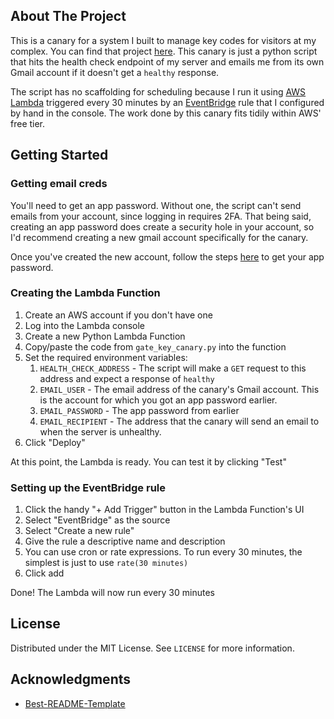
## About The Project

This is a canary for a system I built to manage key codes for visitors at my complex. You can find that project [here](https://github.com/BrydonLeonard/GateKey/). This canary is just a python script that hits the health check endpoint of my server and emails me from its own Gmail account if it doesn't get a `healthy` response. 

The script has no scaffolding for scheduling because I run it using [AWS Lambda](https://aws.amazon.com/lambda/) triggered every 30 minutes by an [EventBridge](https://aws.amazon.com/eventbridge/) rule that I configured by hand in the console. The work done by this canary fits tidily within AWS' free tier.

## Getting Started

### Getting email creds
You'll need to get an app password. Without one, the script can't send emails from your account, since logging in requires 2FA. That being said, creating an app password does create a security hole in your account, so I'd recommend creating a new gmail account specifically for the canary.

Once you've created the new account, follow the steps [here](https://support.google.com/accounts/answer/185833) to get your app password.

### Creating the Lambda Function

1. Create an AWS account if you don't have one
2. Log into the Lambda console
3. Create a new Python Lambda Function
4. Copy/paste the code from `gate_key_canary.py` into the function
5. Set the required environment variables:
   1. `HEALTH_CHECK_ADDRESS` - The script will make a `GET` request to this address and expect a response of `healthy`
   2. `EMAIL_USER` - The email address of the canary's Gmail account. This is the account for which you got an app password earlier.
   3. `EMAIL_PASSWORD` - The app password from earlier
   4. `EMAIL_RECIPIENT` - The address that the canary will send an email to when the server is unhealthy.
6. Click "Deploy"

At this point, the Lambda is ready. You can test it by clicking "Test"

### Setting up the EventBridge rule

1. Click the handy "+ Add Trigger" button in the Lambda Function's UI
2. Select "EventBridge" as the source
3. Select "Create a new rule"
4. Give the rule a descriptive name and description
5. You can use cron or rate expressions. To run every 30 minutes, the simplest is just to use `rate(30 minutes)`
6. Click add

Done! The Lambda will now run every 30 minutes

## License

Distributed under the MIT License. See `LICENSE` for more information.

<!-- ACKNOWLEDGMENTS -->

## Acknowledgments

* [Best-README-Template](https://github.com/othneildrew/Best-README-Template/blob/master/README.md)